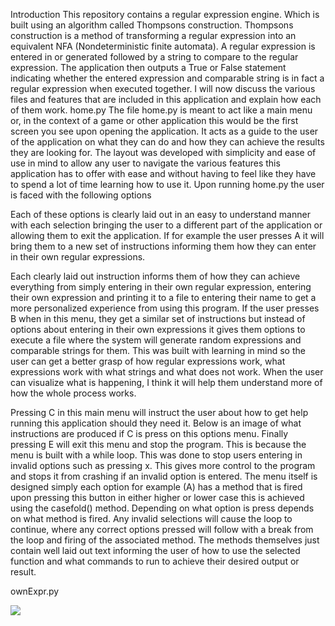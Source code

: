 Introduction 
This repository contains a regular expression engine. Which is built using an algorithm called Thompsons construction. Thompsons construction is a method of transforming a regular expression into an equivalent NFA (Nondeterministic finite automata). A regular expression is entered in or generated followed by a string to compare to the regular expression. The application then outputs a True or False statement indicating whether the entered expression and comparable string is in fact a regular expression when executed together.
I will now discuss the various files and features that are included in this application and explain how each of them work. 
home.py
The file home.py is meant to act like a main menu or, in the context of a game or other application this would be the first screen you see upon opening the application. It acts as a guide to the user of the application on what they can do and how they can achieve the results they are looking for. The layout was developed with simplicity and ease of use in mind to allow any user to navigate the various features this application has to offer with ease and without having to feel like they have to spend a lot of time learning how to use it. 
Upon running home.py the user is faced with the following options
 
Each of these options is clearly laid out in an easy to understand manner with each selection bringing the user to a different part of the application or allowing them to exit the application. If for example the user presses A it will bring them to a new set of instructions informing them how they can enter in their own regular expressions. 
 
Each clearly laid out instruction informs them of how they can achieve everything from simply entering in their own regular expression, entering their own expression and printing it to a file to entering their name to get a more personalized experience from using this program.
 If the user presses B when in this menu, they get a similar set of instructions but instead of options about entering in their own expressions it gives them options to execute a file where the system will generate random expressions and comparable strings for them. This was built with learning in mind so the user can get a better grasp of how regular expressions work, what expressions work with what strings and what does not work. When the user can visualize what is happening, I think it will help them understand more of how the whole process works.
 

Pressing C in this main menu will instruct the user about how to get help running this application should they need it. Below is an image of what instructions are produced if C is press on this options menu. 
Finally pressing E will exit this menu and stop the program. This is because the menu is built with a while loop. This was done to stop users entering in invalid options such as pressing x. This gives more control to the program and stops it from crashing if an invalid option is entered. 
The menu itself is designed simply each option for example (A) has a method that is fired upon pressing this button in either higher or lower case this is achieved using the casefold() method. Depending on what option is press depends on what method is fired. Any invalid selections will cause the loop to continue, where any correct options pressed will follow with a break from the loop and firing of the associated method. 
The methods themselves just contain well laid out text informing the user of how to use the selected function and what commands to run to achieve their desired output or result. 

ownExpr.py

![](C:\Users\Keith\Desktop\home.jpg)

